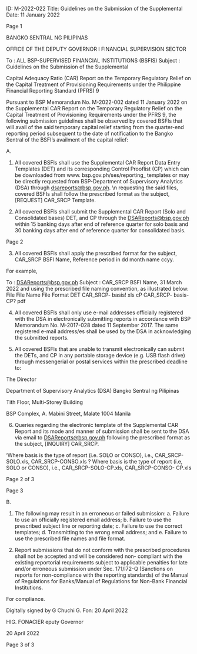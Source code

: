 ID: M-2022-022
Title: Guidelines on the Submission of the Supplemental
Date: 11 January 2022

Page 1

BANGKO SENTRAL NG PILIPINAS

OFFICE OF THE DEPUTY GOVERNOR I FINANCIAL SUPERVISION SECTOR

To : ALL BSP-SUPERVISED FINANCIAL INSTITUTIONS (BSFIS) Subject : Guidelines on the Submission of the Supplemental

Capital Adequacy Ratio (CAR) Report on the Temporary Regulatory Relief on the Capital Treatment of Provisioning Requirements under the Philippine Financial Reporting Standard (PFRS) 9

Pursuant to BSP Memorandum No. M-2022-002 dated 11 January 2022 on the Supplemental CAR Report on the Temporary Regulatory Relief on the Capital Treatment of Provisioning Requirements under the PFRS 9, the following submission guidelines shall be observed by covered BSFIs that will avail of the said temporary capital relief starting from the quarter-end reporting period subsequent to the date of notification to the Bangko Sentral of the BSFI’s availment of the capital relief:

A.

1. All covered BSFls shall use the Supplemental CAR Report Data Entry Templates (DET) and its corresponding Control Prooflist (CP) which can be downloaded from www. bsp.gov.ph/ses/reporting_ templates or may be directly requested from BSP-Department of Supervisory Analytics (DSA) through dsareports@bsp.gov.ph. \n requesting the said files, covered BSFIs shall follow the prescribed format as the subject, [REQUEST] CAR_SRCP Template.

2. All covered BSFls shall submit the Supplemental CAR Report (Solo and Consolidated bases) DET, and CP through the DSAReports@bsp.gov.ph within 15 banking days after end of reference quarter for solo basis and 30 banking days after end of reference quarter for consolidated basis.

Page 2

3. All covered BSFls shall apply the prescribed format for the subject, CAR_SRCP <space> BSFI Name, <space> Reference period in dd <space> month name <space> ccyy.

For example,

To : DSAReports@bsp.gov.ph Subject : CAR_SRCP BSFI Name, 31 March 2022 and using the prescribed file naming convention, as illustrated below: File File Name File Format DET CAR_SRCP- basis! xls cP CAR_SRCP- basis-CP? pdf

4. All covered BSFls shall only use e-mail addresses officially registered with the DSA in electronically submitting reports in accordance with BSP Memorandum No. M-2017-028 dated 11 September 2017. The same registered e-mail address/es shall be used by the DSA in acknowledging the submitted reports.

5. All covered BSFls that are unable to transmit electronically can submit the DETs, and CP in any portable storage device (e.g. USB flash drive) through messengerial or postal services within the prescribed deadline to:

The Director

Department of Supervisory Analytics (DSA) Bangko Sentral ng Pilipinas

Tith Floor, Multi-Storey Building

BSP Complex, A. Mabini Street, Malate 1004 Manila

6. Queries regarding the electronic template of the Supplemental CAR Report and its mode and manner of submission shall be sent to the DSA via email to DSAReports@bsp.gov.ph following the prescribed format as the subject, [INQUIRY] CAR_SRCP.

‘Where basis is the type of report (i.e. SOLO or CONSO), i.e., CAR_SRCP-SOLO.xls, CAR_SRCP-CONSO.xIs ? Where basis is the type of report (i.e, SOLO or CONSO), i.e., CAR_SRCP-SOLO-CP.xls, CAR_SRCP-CONSO- CP.xIs

Page 2 of 3

Page 3

B.

1. The following may result in an erroneous or failed submission: a. Failure to use an officially registered email address; b. Failure to use the prescribed subject line or reporting date; c. Failure to use the correct templates; d. Transmitting to the wrong email address; and e. Failure to use the prescribed file names and file format.

2. Report submissions that do not conform with the prescribed procedures shall not be accepted and will be considered non- compliant with the existing reportorial requirements subject to applicable penalties for late and/or erroneous submission under Sec. 171/I72-Q (Sanctions on reports for non-compliance with the reporting standards) of the Manual of Regulations for Banks/Manual of Regulations for Non-Bank Financial Institutions.

For compliance.

Digitally signed by G Chuchi G. Fon: 20 April 2022

HIG. FONACIER eputy Governor

20 April 2022

Page 3 of 3